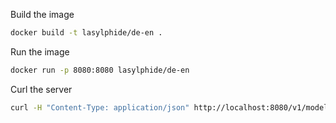 Build the image
```bash
docker build -t lasylphide/de-en .
```

Run the image
```bash
docker run -p 8080:8080 lasylphide/de-en
```

Curl the server
```bash 
curl -H "Content-Type: application/json" http://localhost:8080/v1/models/de-en:predict -d @./input.json
```